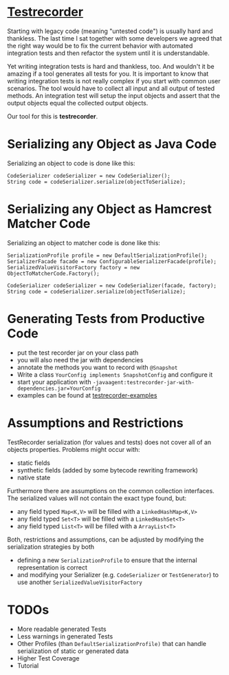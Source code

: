 [Testrecorder](http://almondtools.github.io/testrecorder/)
============

Starting with legacy code (meaning "untested code") is usually hard and thankless. The last time I sat together with some developers we agreed that the right way would be to fix the current behavior with automated integration tests and then refactor the system until it is understandable.

Yet writing integration tests is hard and thankless, too. And wouldn't it be amazing if a tool generates all tests for you. It is important to know that writing integration tests is not really complex if you start with common user scenarios. The tool would have to collect all input and all output of tested methods. An integration test will setup the input objects and assert that the output objects equal the collected output objects.

Our tool for this is **testrecorder**.

Serializing any Object as Java Code
===================================
Serializing an object to code is done like this:

	CodeSerializer codeSerializer = new CodeSerializer();
	String code = codeSerializer.serialize(objectToSerialize);

Serializing any Object as Hamcrest Matcher Code
===============================================
Serializing an object to matcher code  is done like this:

	SerializationProfile profile = new DefaultSerializationProfile();
	SerializerFacade facade = new ConfigurableSerializerFacade(profile);
	SerializedValueVisitorFactory factory = new ObjectToMatcherCode.Factory();
					
	CodeSerializer codeSerializer = new CodeSerializer(facade, factory);
	String code = codeSerializer.serialize(objectToSerialize);

Generating Tests from Productive Code
=====================================
- put the test recorder jar on your class path
- you will also need the jar with dependencies
- annotate the methods you want to record with `@Snapshot`
- Write a class `YourConfig implements SnapshotConfig` and configure it
- start your application with `-javaagent:testrecorder-jar-with-dependencies.jar=YourConfig`
- examples can be found at [testrecorder-examples](https://github.com/almondtools/testrecorder-examples)

Assumptions and Restrictions
============================
TestRecorder serialization (for values and tests) does not cover all of an objects properties. Problems might occur with:
- static fields
- synthetic fields (added by some bytecode rewriting framework)
- native state

Furthermore there are assumptions on the common collection interfaces. The serialized values will not contain the exact type found, but:
- any field typed `Map<K,V>` will be filled with a `LinkedHashMap<K,V>`  
- any field typed `Set<T>` will be filled with a `LinkedHashSet<T>`
- any field typed `List<T>` will be filled with a `ArrayList<T>`

Both, restrictions and assumptions, can be adjusted by modifying the serialization strategies by both
- defining a new `SerializationProfile` to ensure that the internal representation is correct
- and modifying your Serializer (e.g. `CodeSerializer` or `TestGenerator`) to use another `SerializedValueVisitorFactory`


TODOs
=====
- More readable generated Tests
- Less  warnings in generated Tests
- Other Profiles (than `DefaultSerializationProfile)` that can handle serialization of static or generated data
- Higher Test Coverage
- Tutorial
